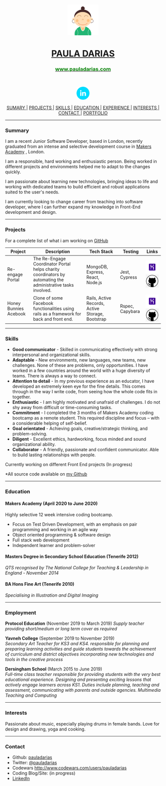  <br>
<p align="center">
  <a href="https://www.pauladarias.com">
    <img  src="https://github.com/pauladarias/CV/blob/master/images%20/paula_white.png" alt="Paula" width="20%">
    <h1 align="center" style="color: black">PAULA DARIAS</h1>                                                                                                                                
    <h3 align="center" style="color: green">www.pauladarias.com</h3></a>

</p>



<br>

<p align="center">

  <a href="https://www.linkedin.com/in/paula-darias-a10317117/">
    <img src="https://github.com/pauladarias/CV/blob/master/images%20/linkedin_logo.png" alt="linkedin" hspace="30" height="42" width="42"/a>
</p>

<div align="center">
  
[ SUMARY ](#sumary) |
[ PROJECTS ](#projects) |
[ SKILLS ](#skills) |
[ EDUCATION ](#education) |
[ EXPERIENCE ](#experience) |
[ INTERESTS ](#interests) |
[ CONTACT ](#contact)  |
[ PORTFOLIO ](https://www.pauladarias.com)

</div>

---

### <a name="summary">Summary</a>

I am a recent Junior Software Developer, based in London, recently graduated from an intense and selective development course in [Makers Academy](https://github.com/makersacademy)
, London.

I am a responsible, hard working and enthusiastic person. Being worked in different projects and environments helped me to adapt to the changes quickly.

I am passionate about learning new technologies, bringing ideas to life and working with dedicated teams to build efficient and robust applications suited to the user's needs.

I am currently looking to change career from teaching into software developer, where I can further expand my knowledge in Front-End development and design.

---

### <a name="PROJECTS">Projects</a>

For a complete list of what i am working on [GitHub](https://github.com/pauladarias)

| Project               | Description                                                                                                  | Tech Stack                                       | Testing         | Links                                                                                                                                                                                                                                                                                                                                                                     |
| --------------------- | ------------------------------------------------------------------------------------------------------------ | ------------------------------------------------ | --------------- | ------------------------------------------------------------------------------------------------------------------------------------------------------------------------------------------------------------------------------------------------------------------------------------------------------------------------------------------------------------------------- |
| Re-engage Portal      | The Re-Engage Coordinator Portal helps charity coordinators by automating the administrative tasks involved. | MongoDB, Express, React, Node.js                 | Jest, Cypress   | <a href="https://charity2020.herokuapp.com/admin/login"><img alt="heroku" src="https://github.com/pauladarias/CV/blob/master/images%20/heroku_logo.png" height="42" width="42"> </a><a href="https://github.com/Tracht/charity-apr2020"><img alt="github" src="https://github.com/pauladarias/CV/blob/master/images%20/github_logo.png" height="42" width="42"> </a>      |
| Honey Bunnies Acebook | Clone of some Facebook functionalities using rails as a framework for back and front end.                    | Rails, Active Records, Active Storage, Bootstrap | Rspec, Capybara | <a href="https://acebook-honeybunnies.herokuapp.com/"><img alt="heroku" src="https://github.com/pauladarias/CV/blob/master/images%20/heroku_logo.png" height="42" width="42"> </a><a href="https://github.com/cmb84scd/acebook-HoneyBunnies"><img alt="github" src="https://github.com/pauladarias/CV/blob/master/images%20/github_logo.png" height="42" width="42"> </a> |

---

### <a name="skills">Skills</a>

- **Good communicator** - Skilled in communicating effectively with strong interpersonal and organizational skills.
- **Adaptable** - New environments, new languages, new teams, new challenges. None of these are problems, only opportunities. I have worked in a few countries around the world with a huge diversity of teams. There is always a way to connect.
- **Attention to detail** - In my previous experience as an educator, I have developed an extremely keen eye for the fine details. This comes through in the way I write code, from seeing how the whole code fits in together.
- **Enthusiastic** - I am highly motivated and unafraid of challenges. I do not shy away from difficult or time-consuming tasks.
- **Commitment** - I completed the 3 months of Makers Academy coding bootcamp as a remote student. This required discipline and focus – with a considerable helping of self-belief.
- **Goal orientated** - Achieving goals, creative/strategic thinking, and problem-solving.
- **Diligent** - Excellent ethics, hardworking, focus minded and sound organizational ability.
- **Collaborator** - A friendly, passionate and confident communicator. Able to build lasting relationships with people.

Currently working on different Front End projects (In progress)

\*All source code available on [my Github](https://github.com/pauladarias)

---

### <a name="education">Education</a>

#### Makers Academy (April 2020 to June 2020)

Highly selective 12 week intensive coding bootcamp.

- Focus on Test Driven Development, with an emphasis on pair programming and working in an agile way
- Object oriented programming & software design
- Full stack web development
- Independent learner and problem-solver

#### Masters Degree in Secondary School Education (Tenerife 2012)

_QTS recognised by The National College for Teaching & Leadership in England - November 2014_

#### BA Hons Fine Art (Tenerife 2010)

_Specialising in Illustration and Digital Imaging_

---

### <a name="employment">Employment</a>

**Protocol Education** (November 2019 to March 2019)
_Supply teacher providing short/medium or long
term cover as required_

**Yavneh College** (September 2019 to November 2019)  
_Secondary Art Teacher for KS3 and KS4. responsible for planning and preparing learning activities and guide students towards the achievement of curriculum and district objectives incorporating new technologies and tools in the creative process_

**Dersingham School** (March 2015 to June 2019)  
_Full-time class teacher responsible for providing students with the very best educational experience. Designing and presenting exciting lessons that actively engage learners across KS1. Duties include planning, teaching and assessment, communicating with parents and outside agencies. Multimedia Teaching and Computing_

---

### <a name="interests">Interests</a>

Passionate about music, especially playing drums in female bands. Love for design and drawing, yoga and cooking.

---

### <a name="contact">Contact</a>

- Github: [pauladarias][1]
- Twitter: [@pauladarias](https://twitter.com/pauladarias)
- Codewars http://www.codewars.com/users/pauladarias
- Coding Blog/Site: (in progress)
- [LinkedIn](https://www.linkedin.com/in/paula-darias-a10317117/)

[1]: https://github.com/pauladarias
[2]: https://www.linkedin.com/in/paula-darias-a10317117/
